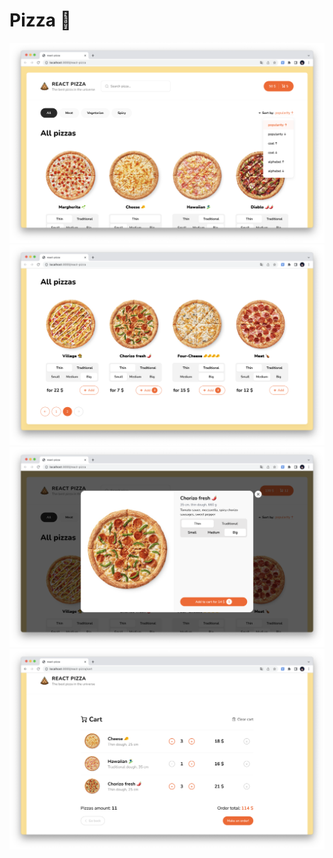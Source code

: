 # Pizza 🍕

![pizza_1](./src/assets/screenshots/pizza_1.png)
![pizza_2](./src/assets/screenshots/pizza_2.png)
![pizza_3](./src/assets/screenshots/pizza_3.png)
![pizza_4](./src/assets/screenshots/pizza_4.png)
